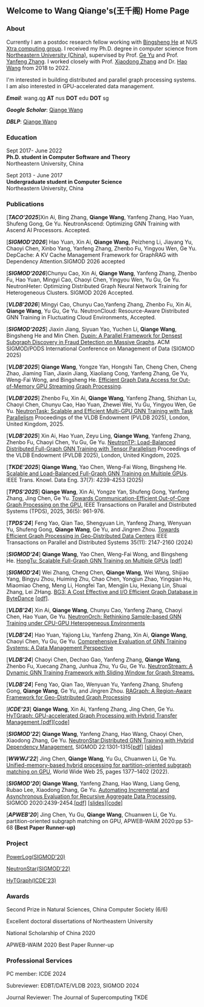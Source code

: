 ## Welcome to Wang Qiange's(王千阁) Home Page

### About

Currently I am a postdoc research fellow working with [Bingsheng He](https://www.comp.nus.edu.sg/~hebs/index.html) at NUS [Xtra computing group](https://github.com/Xtra-Computing/). I received my Ph.D. degree in computer science from [Northeastern University (China)](http://english.neu.edu.cn/), supervised by Prof. [Ge Yu](http://faculty.neu.edu.cn/yuge/en/index.htm) and Prof. [Yanfeng Zhang](http://faculty.neu.edu.cn/zhangyf/en/index.htm). I worked closely with Prof. [Xiaodong Zhang](https://cse.osu.edu/people/zhang.574) and Dr. [Hao Wang](https://www.sites.google.com/site/hwang121) from 2018 to 2022.  

I'm interested in building distributed and parallel graph processing systems. I am also interested in GPU-accelerated data management.

***Email***: wang.qg **AT** nus **DOT** edu **DOT** sg

***Google Scholar***: [Qiange Wang ](https://scholar.google.com/citations?hl=en&user=3x9auS0AAAAJ)

***DBLP***: [Qiange Wang](https://dblp.uni-trier.de/pid/260/4305.html)

### Education

Sept 2017- June 2022\
**Ph.D. student in Computer Software and Theory**\
Northeastern University, China    

Sept 2013 - June 2017\
**Undergraduate student in Computer Science**\
Northeastern University, China

### Publications

\[***TACO‘2025***\]Xin Ai, Bing Zhang, **Qiange Wang**, Yanfeng Zhang, Hao Yuan, Shufeng Gong, Ge Yu. NeutronAscend: Optimizing GNN Training with Ascend AI Processors. Accepted.

\[***SIGMOD‘2026***\] Hao Yuan, Xin Ai, **Qiange Wang**, Peizheng Li, Jiayang Yu, Chaoyi Chen, Xinbo Yang, Yanfeng Zhang, Zhenbo Fu, Yingyou Wen, Ge Yu. DepCache: A KV Cache Management Framework for GraphRAG with Dependency Attention.SIGMOD 2026 accepted

\[***SIGMOD‘2026***\]Chunyu Cao, Xin Ai, **Qiange Wang**, Yanfeng Zhang, Zhenbo Fu, Hao Yuan, Mingyi Cao, Chaoyi Chen, Yingyou Wen, Yu Gu, Ge Yu. NeutronHeter: Optimizing Distributed Graph Neural Network Training for Heterogeneous Clusters. SIGMOD 2026 Accepted.

\[***VLDB‘2026***\] Mingyi Cao, Chunyu Cao,Yanfeng Zhang, Zhenbo Fu, Xin Ai, **Qiange Wang**, Yu Gu, Ge Yu. NeutronCloud: Resource-Aware Distributed GNN Training in Fluctuating Cloud Environments, Accepted.

\[***SIGMOD‘2025***\] Jiaxin Jiang, Siyuan Yao, Yuchen Li, **Qiange Wang**, Bingsheng He and Min Chen. [Dupin: A Parallel Framework for Densest Subgraph Discovery in Fraud Detection on Massive Graphs](https://dl.acm.org/doi/10.1145/3725287). ACM SIGMOD/PODS International Conference on Management of Data (SIGMOD 2025) 

\[***VLDB‘2025***\] **Qiange Wang**, Yongze Yan, Hongshi Tan, Cheng Chen, Cheng Zhao, Jiaming Tian, Jiaxin Jiang, Xiaoliang Cong, Yanfeng Zhang, Ge Yu,
Weng-Fai Wong, and Bingsheng He. [Efficient Graph Data Access for Out-of-Memory GPU Streaming Graph Processing](https://wangqge.github.io/VLDB2025_Grapin.pdf).

\[***VLDB‘2025***\] Zhenbo Fu, Xin Ai, **Qiange Wang**, Yanfeng Zhang, Shizhan Lu, Chaoyi Chen, Chunyu Cao, Hao Yuan, Zhewei Wei, Yu Gu, Yingyou Wen, Ge Yu. [NeutronTask: Scalable and Efficient Multi-GPU GNN Training with Task Parallelism](https://github.com/iDC-NEU/NeutronTask/blob/main/VLDB'25_paper/p1394-fu.pdf) Proceedings of the VLDB Endowment (PVLDB 2025), London, United Kingdom, 2025.

\[***VLDB‘2025***\] Xin Ai, Hao Yuan, Zeyu Ling, **Qiange Wang**, Yanfeng Zhang, Zhenbo Fu, Chaoyi Chen, Yu Gu, Ge Yu. [NeutronTP: Load-Balanced Distributed Full-Graph GNN Training with Tensor Parallelism](https://www.vldb.org/pvldb/vol18/p173-ai.pdf)  Proceedings of the VLDB Endowment (PVLDB 2025), London, United Kingdom, 2025.

\[***TKDE‘2025***\] **Qiange Wang**, Yao Chen, Weng-Fai Wong, Bingsheng He. [Scalable and Load-Balanced Full-Graph GNN Training on Multiple GPUs](https://ieeexplore.ieee.org/document/10955266). IEEE Trans. Knowl. Data Eng. 37(7): 4239-4253 (2025)

\[***TPDS‘2025***\] **Qiange Wang**, Xin Ai, Yongze Yan, Shufeng Gong, Yanfeng Zhang, Jing Chen, Ge Yu. [Towards Communication-Efficient Out-of-Core Graph Processing on the GPU.](https://ieeexplore.ieee.org/document/10909336) IEEE Transactions on Parallel and Distributed Systems (TPDS), 2025, 36(5): 961-976.

\[***TPDS‘24***\] 
Feng Yao, Qian Tao, Shengyuan Lin, Yanfeng Zhang, Wenyuan Yu, Shufeng Gong, **Qiange Wang**, Ge Yu, and Jingren Zhou. [Towards Efficient Graph Processing in Geo-Distributed Data Centers](https://ieeexplore.ieee.org/document/10663840)
IEEE Transactions on Parallel and Distributed Systems 35(11): 2147-2160 (2024)

\[***SIGMOD‘24***\] **Qiange Wang**, Yao Chen, Weng-Fai Wong, and Bingsheng He. [HongTu: Scalable Full-Graph GNN Training on Multiple GPUs](https://wangqge.github.io/MOD246_hongtu.pdf) [\[pdf\]](https://wangqge.github.io/MOD246_hongtu.pdf)

\[***SIGMOD‘24***\] Wei Zhang, Cheng Chen, **Qiange Wang**, Wei Wang, Shijiao Yang, Bingyu Zhou, Huiming Zhu, Chao Chen, Yongjun Zhao, Yingqian Hu, Miaomiao Cheng, Meng Li, Hongfei Tan, Mengjin Liu, Hexiang Lin, Shuai Zhang, Lei ZHang. [BG3: A Cost Effective and I/O Efficient Graph Database in ByteDance](https://wangqge.github.io/BG3_SIGMOD24.pdf) [\[pdf\]](https://wangqge.github.io/BG3_SIGMOD24.pdf).

\[***VLDB'24***\] Xin Ai, **Qiange Wang**, Chunyu Cao, Yanfeng Zhang,  Chaoyi Chen, Hao Yuan, Ge Yu. [NeutronOrch: Rethinking Sample-based GNN Training under CPU-GPU Heterogeneous Environments](https://www.vldb.org/pvldb/vol17/p1995-ai.pdf)

\[***VLDB'24***\] Hao Yuan, Yajiong Liu, Yanfeng Zhang, Xin Ai, **Qiange Wang**, Chaoyi Chen, Yu Gu, Ge Yu. [Comprehensive Evaluation of GNN Training Systems: A Data Management Perspective](https://www.vldb.org/pvldb/vol17/p1241-yuan.pdf) 

\[***VLDB'24***\] Chaoyi Chen, Dechao Gao, Yanfeng Zhang, **Qiange Wang**, Zhenbo Fu, Xuecang Zhang, Junhua Zhu, Yu Gu, Ge Yu. [NeutronStream: A Dynamic GNN Training Framework with Sliding Window for Graph Streams.](https://www.vldb.org/pvldb/vol17/p455-chen.pdf) 

\[***VLDB'24***\]  Feng Yao, Qian Tao, Wenyuan Yu, Yanfeng Zhang, Shufeng Gong, **Qiange Wang**, Ge Yu, and Jingren Zhou.  [RAGraph: A Region-Aware Framework for Geo-Distributed Graph Processing](https://www.vldb.org/pvldb/vol17/p264-yao.pdf) 

\[***ICDE‘23***\] **Qiange Wang**, Xin Ai, Yanfeng Zhang, Jing Chen, Ge Yu. [HyTGraph: GPU-accelerated Graph Processing with Hybrid Transfer Management.](https://wangqge.github.io/wang_hytgraph_icde2023.pdf)[\[pdf\]](https://wangqge.github.io/wang_hytgraph_icde2023.pdf)[\[code\]](https://github.com/iDC-NEU/SEP-GraphPP)

\[***SIGMOD'22***\] **Qiange Wang**, Yanfeng Zhang, Hao Wang, Chaoyi Chen, Xiaodong Zhang, Ge Yu. [NeutronStar:Distributed GNN Training with Hybrid Dependency Management](https://wangqge.github.io/moddm433-wang%20(1).pdf), SIGMOD 22:1301-1315[\[pdf\]](https://wangqge.github.io/moddm433-wang%20(1).pdf)  [\[slides\]](https://wangqge.github.io/MOD_433_v12.pdf)

\[***WWWJ'22***\] Jing Chen, **Qiange Wang**, Yu Gu, Chuanwen Li, Ge Yu. [Unified-memory-based hybrid processing for partition-oriented subgraph matching on GPU](https://link.springer.com/article/10.1007/s11280-021-00952-w), World Wide Web 25, pages 1377–1402 (2022). 

\[***SIGMOD'20***\] **Qiange Wang**, Yanfeng Zhang,  Hao Wang, Liang Geng, Rubao Lee, Xiaodong Zhang, Ge Yu. [Automating Incremental and Asynchronous Evaluation for Recursive Aggregate Data Processing](https://wangqge.github.io/mod0374-wangA.pdf), SIGMOD 2020:2439-2454.[\[pdf\]](https://wangqge.github.io/mod0374-wangA.pdf) [\[slides\]](https://wangqge.github.io/MOD_374_v3_1.pdf)[\[code\]](https://github.com/Wangqge/PowerLog_ae)

\[***APWEB'20***\] Jing Chen, Yu Gu, **Qiange Wang**, Chuanwen Li, Ge Yu. partition-oriented subgraph matching on GPU, APWEB-WAIM 2020:pp 53–68 **(Best Paper Runner-up)**


### Project

[PowerLog(SIGMOD'20)](https://github.com/Wangqge/PowerLog_ae)

[NeutronStar(SIGMOD'22)](https://github.com/Wangqge/NeutronStarLite)

[HyTGraph(ICDE'23)](https://github.com/iDC-NEU/SEP-GraphPP)

### Awards

Second Prize in Natural Sciences, China Computer Society (6/6)

Excellent doctoral dissertations of Northeastern University

National Scholarship of China 2020

APWEB-WAIM 2020 Best Paper Runner-up



### Professional Services
PC member: ICDE 2024

Subreviewer: EDBT/DATE/VLDB 2023, SIGMOD 2024

Journal Reviewer: The Journal of Supercomputing TKDE






